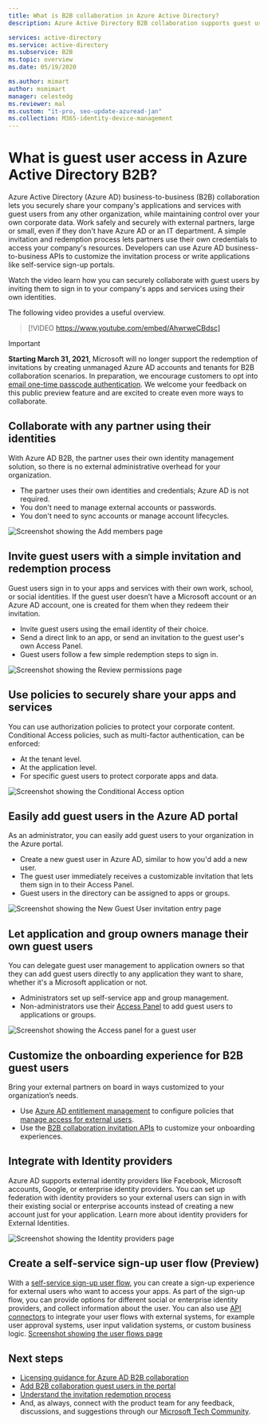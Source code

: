 ```yaml
---
title: What is B2B collaboration in Azure Active Directory?
description: Azure Active Directory B2B collaboration supports guest user access so you can securely share resources and collaborate with external partners.

services: active-directory
ms.service: active-directory
ms.subservice: B2B
ms.topic: overview
ms.date: 05/19/2020

ms.author: mimart
author: msmimart
manager: celestedg
ms.reviewer: mal
ms.custom: "it-pro, seo-update-azuread-jan"
ms.collection: M365-identity-device-management
---
```


# What is guest user access in Azure Active Directory B2B?

Azure Active Directory (Azure AD) business-to-business (B2B) collaboration lets you securely share your company's applications and services with guest users from any other organization, while maintaining control over your own corporate data. Work safely and securely with external partners, large or small, even if they don't have Azure AD or an IT department. A simple invitation and redemption process lets partners use their own credentials to access your company's resources. Developers can use Azure AD business-to-business APIs to customize the invitation process or write applications like self-service sign-up portals.

Watch the video learn how you can securely collaborate with guest users by inviting them to sign in to your company's apps and services using their own identities.

The following video provides a useful overview.

>[!VIDEO https://www.youtube.com/embed/AhwrweCBdsc]

   > [!IMPORTANT]
   > **Starting March 31, 2021**, Microsoft will no longer support the redemption of invitations by creating unmanaged Azure AD accounts and tenants for B2B collaboration scenarios. In preparation, we encourage customers to opt into [email one-time passcode authentication](one-time-passcode.md). We welcome your feedback on this public preview feature and are excited to create even more ways to collaborate.

## Collaborate with any partner using their identities

With Azure AD B2B, the partner uses their own identity management solution, so there is no external administrative overhead for your organization.

- The partner uses their own identities and credentials; Azure AD is not required.
- You don't need to manage external accounts or passwords.
- You don't need to sync accounts or manage account lifecycles.  

![Screenshot showing the Add members page](media/what-is-b2b/add-member.png)

## Invite guest users with a simple invitation and redemption process

Guest users sign in to your apps and services with their own work, school, or social identities. If the guest user doesn’t have a Microsoft account or an Azure AD account, one is created for them when they redeem their invitation. 

- Invite guest users using the email identity of their choice.
- Send a direct link to an app, or send an invitation to the guest user's own Access Panel.
- Guest users follow a few simple redemption steps to sign in.

![Screenshot showing the Review permissions page](media/what-is-b2b/consentscreen.png)

## Use policies to securely share your apps and services

You can use authorization policies to protect your corporate content. Conditional Access policies, such as multi-factor authentication, can be enforced:

- At the tenant level.
- At the application level.
- For specific guest users to protect corporate apps and data.

![Screenshot showing the Conditional Access option](media/what-is-b2b/tutorial-mfa-policy-2.png)


## Easily add guest users in the Azure AD portal

As an administrator, you can easily add guest users to your organization in the Azure portal.

- Create a new guest user in Azure AD, similar to how you'd add a new user.
- The guest user immediately receives a customizable invitation that lets them sign in to their Access Panel.
- Guest users in the directory can be assigned to apps or groups.  

![Screenshot showing the New Guest User invitation entry page](media/what-is-b2b/add-a-b2b-user-to-azure-portal.png)

## Let application and group owners manage their own guest users

You can delegate guest user management to application owners so that they can add guest users directly to any application they want to share, whether it's a Microsoft application or not.

- Administrators set up self-service app and group management.
- Non-administrators use their [Access Panel](https://myapps.microsoft.com) to add guest users to applications or groups.

![Screenshot showing the Access panel for a guest user](media/what-is-b2b/access-panel-manage-app.png)

## Customize the onboarding experience for B2B guest users

Bring your external partners on board in ways customized to your organization’s needs.

- Use [Azure AD entitlement management](https://docs.microsoft.com/azure/active-directory/governance/entitlement-management-overview) to configure policies that [manage access for external users](https://docs.microsoft.com/azure/active-directory/governance/entitlement-management-external-users#how-access-works-for-external-users).
- Use the [B2B collaboration invitation APIs](https://developer.microsoft.com/graph/docs/api-reference/v1.0/resources/invitation) to customize your onboarding experiences.

## Integrate with Identity providers

Azure AD supports external identity providers like Facebook, Microsoft accounts, Google, or enterprise identity providers. You can set up federation with identity providers so your external users can sign in with their existing social or enterprise accounts instead of creating a new account just for your application. Learn more about identity providers for External Identities.

![Screenshot showing the Identity providers page](media/what-is-b2b/identity-providers.png)


## Create a self-service sign-up user flow (Preview)

With a [self-service sign-up user flow](self-service-sign-up-overview.md), you can create a sign-up experience for external users who want to access your apps. As part of the sign-up flow, you can provide options for different social or enterprise identity providers, and collect information about the user. You can also use [API connectors](api-connectors-overview.md) to integrate your user flows with external systems, for example user approval systems, user input validation systems, or custom business logic.
[Screenshot showing the user flows page](media/what-is-b2b/self-service-sign-up-user-flow-overview.png)

## Next steps

- [Licensing guidance for Azure AD B2B collaboration](licensing-guidance.md)
- [Add B2B collaboration guest users in the portal](add-users-administrator.md)
- [Understand the invitation redemption process](redemption-experience.md)
- And, as always, connect with the product team for any feedback, discussions, and suggestions through our [Microsoft Tech Community](https://techcommunity.microsoft.com/t5/Azure-Active-Directory-B2B/bd-p/AzureAD_B2b).
